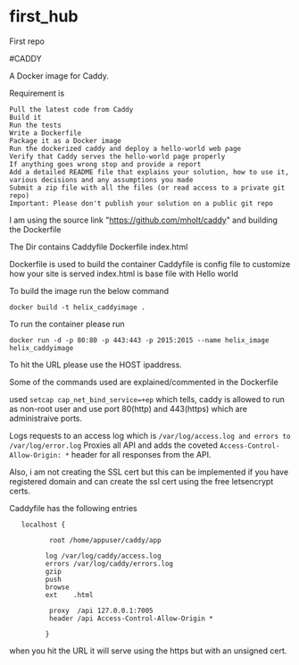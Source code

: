 # first_hub
First repo

#CADDY


A Docker image for Caddy.

Requirement is

    Pull the latest code from Caddy
    Build it
    Run the tests
    Write a Dockerfile
    Package it as a Docker image
    Run the dockerized caddy and deploy a hello-world web page
    Verify that Caddy serves the hello-world page properly
    If anything goes wrong stop and provide a report
    Add a detailed README file that explains your solution, how to use it, various decisions and any assumptions you made
    Submit a zip file with all the files (or read access to a private git repo)
    Important: Please don't publish your solution on a public git repo

I am using the source link "https://github.com/mholt/caddy" and building the Dockerfile

The Dir contains
Caddyfile  Dockerfile  index.html

Dockerfile is used to build the container
Caddyfile is config file to customize how your site is served
index.html is base file with Hello world

To build the image run the below command

    docker build -t helix_caddyimage .

To run the container please run

    docker run -d -p 80:80 -p 443:443 -p 2015:2015 --name helix_image helix_caddyimage

To hit the URL please use the HOST ipaddress.

Some of the commands used are explained/commented in the Dockerfile

used `setcap cap_net_bind_service=+ep` which tells, caddy is allowed to run as non-root user and use  port 80(http) and 443(https)
which are administraive ports.


Logs requests to an access log which is `/var/log/access.log and errors to  /var/log/error.log`
Proxies all API and adds the coveted `Access-Control-Allow-Origin: *` header for all responses from the API.

Also, i am not creating the SSL cert  but this can be implemented if you have  registered domain and can create the ssl cert using the free
letsencrypt certs.

Caddyfile has the following entries

       localhost {

              root /home/appuser/caddy/app
               
             log /var/log/caddy/access.log
             errors /var/log/caddy/errors.log
             gzip
             push
             browse
             ext    .html
   
              proxy  /api 127.0.0.1:7005
              header /api Access-Control-Allow-Origin *

             }

when you hit the URL it  will serve using the https but with an unsigned cert.
